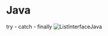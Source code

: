 # Java

try - catch - finally
![ListInterfaceJava](https://user-images.githubusercontent.com/94980037/210635379-51385581-3db5-4b82-b463-a35698f05983.png)
